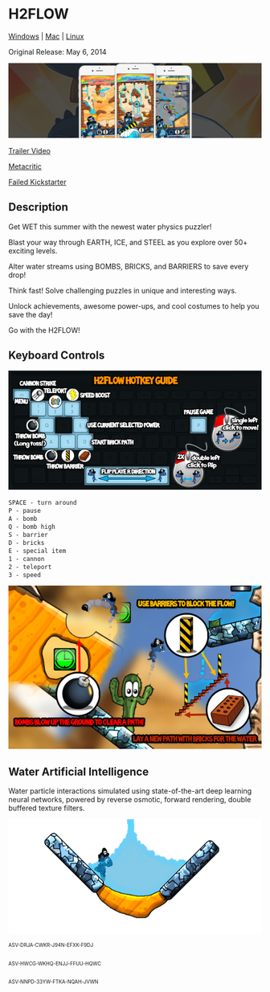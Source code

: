 # H2FLOW

[Windows](https://github.com/MRIIOT/h2flow-release/releases/tag/h2flow-win) | [Mac](https://github.com/MRIIOT/h2flow-release/releases/tag/h2flow-mac) | [Linux](https://github.com/MRIIOT/h2flow-release/releases/tag/h2flow-linux)  

Original Release: May 6, 2014

![h2flow_triad](media/triad.png)

[Trailer Video](https://www.youtube.com/watch?v=eMKIeQu3Jrs)

[Metacritic](https://www.metacritic.com/game/ios/h2flow)

[Failed Kickstarter](https://www.kickstarter.com/projects/haptixgames/h2flow/)

## Description

Get WET this summer with the newest water physics puzzler!

Blast your way through EARTH, ICE, and STEEL as you explore over 50+ exciting levels.  

Alter water streams using BOMBS, BRICKS, and BARRIERS to save every drop!

Think fast! Solve challenging puzzles in unique and interesting ways.

Unlock achievements, awesome power-ups, and cool costumes to help you save the day!

Go with the H2FLOW!

## Keyboard Controls

![controls](media/keys.png)

```
SPACE - turn around
P - pause
A - bomb
Q - bomb high
S - barrier
D - bricks
E - special item
1 - cannon
2 - teleport
3 - speed
```

![howtoplay](media/howtoplay.png)

## Water Artificial Intelligence

Water particle interactions simulated using state-of-the-art deep learning neural networks, powered by reverse osmotic, forward rendering, double buffered texture filters.  

![bomb](media/bomb.gif)  
  
<sup><sup>ASV-DRJA-CWKR-J94N-EFXK-F9DJ</sup></sup>  

<sup><sup>ASV-HWCG-WKHQ-ENJJ-FFUU-HQWC</sup></sup>  

<sup><sup>ASV-NNPD-33YW-FTKA-NQAH-JVWN</sup></sup>  




